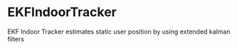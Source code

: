 # EKFIndoorTracker
EKF Indoor Tracker estimates static user position by using extended kalman filters
